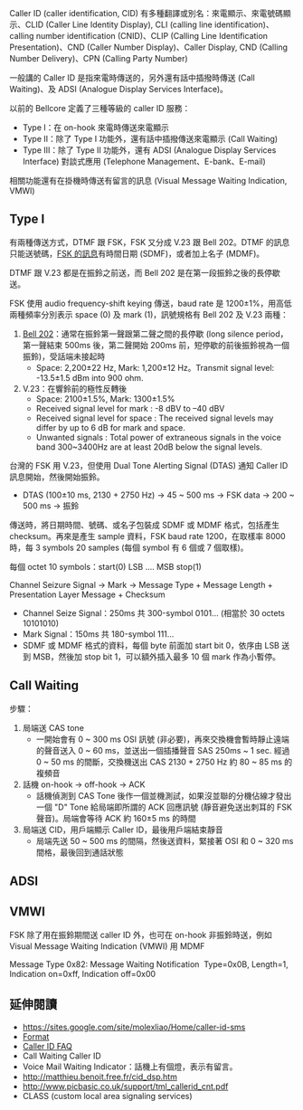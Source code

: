 Caller ID (caller identification, CID) 有多種翻譯或別名：來電顯示、來電號碼顯示、CLID (Caller Line Identity Display), CLI (calling line identification)、calling number identification (CNID)、CLIP (Calling Line Identification Presentation)、CND (Caller Number Display)、Caller Display, CND (Calling Number Delivery)、CPN (Calling Party Number)

一般講的 Caller ID 是指來電時傳送的，另外還有話中插撥時傳送 (Call Waiting)、及 ADSI (Analogue Display Services Interface)。

以前的 Bellcore 定義了三種等級的 caller ID 服務：

* Type I：在 on-hook 來電時傳送來電顯示
* Type II：除了 Type I 功能外，還有話中插撥傳送來電顯示 (Call Waiting)
* Type III：除了 Type II 功能外，還有 ADSI (Analogue Display Services Interface) 對談式應用 (Telephone Management、E-bank、E-mail)

相關功能還有在掛機時傳送有留言的訊息 (Visual Message Waiting Indication, VMWI)

## Type I
有兩種傳送方式，DTMF 跟 FSK，FSK 又分成 V.23 跟 Bell 202。DTMF 的訊息只能送號碼，[FSK 的訊息](http://lirobo.blogspot.tw/2009/11/fsk-cid-format.html)有時間日期 (SDMF)，或者加上名子 (MDMF)。

DTMF 跟 V.23 都是在振鈴之前送，而 Bell 202 是在第一段振鈴之後的長停歇送。

FSK 使用 audio frequency-shift keying 傳送，baud rate 是 1200±1%，用高低兩種頻率分別表示 space (0) 及 mark (1)，訊號規格有 Bell 202 及 V.23 兩種：

1. [Bell 202](http://en.wikipedia.org/wiki/Bell_202)：通常在振鈴第一聲跟第二聲之間的長停歇 (long silence period，第一聲結束 500ms 後，第二聲開始 200ms 前，短停歇的前後振鈴視為一個振鈴)，受話端未接起時
	* Space: 2,200±22 Hz, Mark: 1,200±12 Hz。Transmit signal level: -13.5±1.5 dBm into 900 ohm. 
2. V.23：在響鈴前的極性反轉後
	* Space: 2100±1.5%, Mark: 1300±1.5%
	* Received signal level for mark : -8 dBV to –40 dBV
	* Received signal level for space : The received signal levels may differ by up to 6 dB for mark and space.
	* Unwanted signals : Total power of extraneous signals in the voice band 300~3400Hz are at least 20dB below the signal levels.

台灣的 FSK 用 V.23，但使用 Dual Tone Alerting Signal (DTAS) 通知 Caller ID 訊息開始，然後開始振鈴。

* DTAS (100±10 ms, 2130 + 2750 Hz) &rarr; 45 ~ 500 ms &rarr; FSK data &rarr; 200 ~ 500 ms &rarr; 振鈴

傳送時，將日期時間、號碼、或名子包裝成 SDMF 或 MDMF 格式，包括產生 checksum。再來是產生 sample 資料，FSK baud rate 1200，在取樣率 8000 時，每 3 symbols 20 samples (每個 symbol 有 6 個或 7 個取樣)。

每個 octet 10 symbols：start(0) LSB .... MSB stop(1)

Channel Seizure Signal &rarr; Mark &rarr; Message Type + Message Length + Presentation Layer Message + Checksum

* Channel Seize Signal：250ms 共 300-symbol 0101... (相當於 30 octets 10101010)
* Mark Signal：150ms 共 180-symbol 111...
* SDMF 或 MDMF 格式的資料，每個 byte 前面加 start bit 0，依序由 LSB 送到 MSB，然後加 stop bit 1，可以額外插入最多 10 個 mark 作為小暫停。

## Call Waiting
步驟：

1. 局端送 CAS tone
	* 一開始會有 0 ~ 300 ms OSI 訊號 (非必要)，再來交換機會暫時靜止遠端的聲音送入 0 ~ 60 ms，並送出一個插播聲音 SAS 250ms ~ 1 sec. 經過 0 ~ 50 ms 的間斷，交換機送出 CAS 2130 + 2750 Hz 約 80 ~ 85 ms 的複頻音
2. 話機 on-hook &rarr; off-hook &rarr; ACK
	* 話機偵測到 CAS Tone 後作一個並機測試，如果沒並聯的分機佔線才發出一個 "D" Tone 給局端即所謂的 ACK 回應訊號 (靜音避免送出刺耳的 FSK 聲音)。局端會等待 ACK 約 160±5 ms 的時間
3. 局端送 CID，用戶端顯示 Caller ID，最後用戶端結束靜音
	* 局端先送 50 ~ 500 ms 的間隔，然後送資料，緊接著 OSI 和 0 ~ 320 ms 間格，最後回到通話狀態

## ADSI
## VMWI
FSK 除了用在振鈴期間送 caller ID 外，也可在 on-hook 非振鈴時送，例如 Visual Message Waiting Indication (VMWI) 用 MDMF

Message Type 0x82: Message Waiting Notification &nbsp;Type=0x0B, Length=1, Indication on=0xff, Indication off=0x00

## 延伸閱讀
* https://sites.google.com/site/molexliao/Home/caller-id-sms
* [Format](http://www.melabs.com/resources/callerid.htm)
* [Caller ID FAQ](http://www.ainslie.org.uk/callerid/cli_faq.htm)
* Call Waiting Caller ID
* Voice Mail Waiting Indicator：話機上有個燈，表示有留言。
* http://matthieu.benoit.free.fr/cid_dsp.htm
* http://www.picbasic.co.uk/support/tml_callerid_cnt.pdf
* CLASS (custom local area signaling services)
